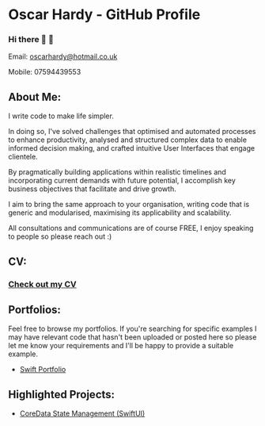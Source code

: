 # Oscar Hardy - GitHub  Profile

### Hi there 👋 🙂

Email: oscarhardy@hotmail.co.uk

Mobile: 07594439553

## About Me:

I write code to make life simpler. 

In doing so, I've solved challenges that optimised and automated processes to enhance productivity, analysed and structured complex data to enable informed decision making, and crafted intuitive User Interfaces that engage clientele. 

By pragmatically building applications within realistic timelines and incorporating current demands with future potential, I accomplish key business objectives that facilitate and drive growth.

I aim to bring the same approach to your organisation, writing code that is generic and modularised, maximising its applicability and scalability.

All consultations and communications are of course FREE, I enjoy speaking to people so please reach out :)


## CV:

### [Check out my CV](https://github.com/Oracso/Oracso/blob/main/Oscar%20Hardy%20CV.pdf)

## Portfolios:

Feel free to browse my portfolios. If you're searching for specific examples I may have relevant code that hasn't been uploaded or posted here so please let me know your requirements and I'll be happy to provide a suitable example.

- [Swift Portfolio](https://github.com/Oracso/SwiftPortfolio)  


## Highlighted Projects:

- [CoreData State Management (SwiftUI)](https://github.com/Oracso/CoreData-State-Management)
